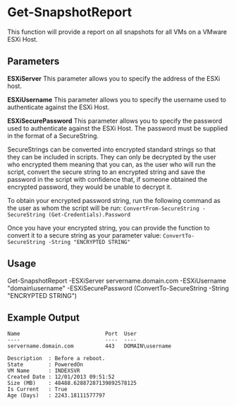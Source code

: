 # Get-SnapshotReport

This function will provide a report on all snapshots for all VMs on a VMware ESXi Host.

## Parameters

**ESXiServer**
This parameter allows you to specify the address of the ESXi host.

**ESXiUsername**
This parameter allows you to specify the username used to authenticate against the ESXi Host.

**ESXiSecurePassword**
This parameter allows you to specify the password used to authenticate against the ESXi Host.
The password must be supplied in the format of a SecureString.

SecureStrings can be converted into encrypted standard strings so that they can be included in scripts.
They can only be decrypted by the user who encrypted them meaning that you can, as the user who will run the script, convert the secure string to an encrypted string and save the password in the script with confidence that, if someone obtained the encrypted password, they would be unable to decrypt it.

To obtain your encrypted password string, run the following command as the user as whom the script will be run:
`ConvertFrom-SecureString -SecureString (Get-Credentials).Password`

Once you have your encrypted string, you can provide the function to convert it to a secure string as your parameter value:
`ConvertTo-SecureString -String "ENCRYPTED STRING"`

## Usage

Get-SnapshotReport -ESXiServer servername.domain.com -ESXiUsername "domain\username" -ESXiSecurePassword (ConvertTo-SecureString -String "ENCRYPTED STRING")

## Example Output

```
Name                           Port  User                    
----                           ----  ----                    
servername.domain.com          443   DOMAIN\username

Description  : Before a reboot.
State        : PoweredOn
VM Name      : INDEXSVR
Created Date : 12/01/2013 09:51:52
Size (MB)    : 48488.62887287139892578125
Is Current   : True
Age (Days)   : 2243.18111577797
```